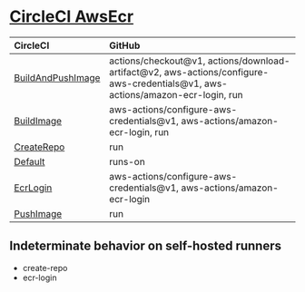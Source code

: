 # [CircleCI AwsEcr](https://circleci.com/developer/orbs/orb/circleci/aws-ecr)

| CircleCI                                                            | GitHub                                                                                                                            |
| :------------------------------------------------------------------ | :-------------------------------------------------------------------------------------------------------------------------------- |
| [BuildAndPushImage](BuildAndPushImage.md)                           | actions/checkout@v1, actions/download-artifact@v2, aws-actions/configure-aws-credentials@v1, aws-actions/amazon-ecr-login, run    |
| [BuildImage](BuildImage.md)                                         | aws-actions/configure-aws-credentials@v1, aws-actions/amazon-ecr-login, run                                                       |
| [CreateRepo](CreateRepo.md)                                         | run                                                                                                                               |
| [Default](Default.md)                                               | runs-on                                                                                                                           |
| [EcrLogin](EcrLogin.md)                                             | aws-actions/configure-aws-credentials@v1, aws-actions/amazon-ecr-login                                                            |
| [PushImage](PushImage.md)                                           | run                                                                                                                               |

## Indeterminate behavior on self-hosted runners

- create-repo
- ecr-login
